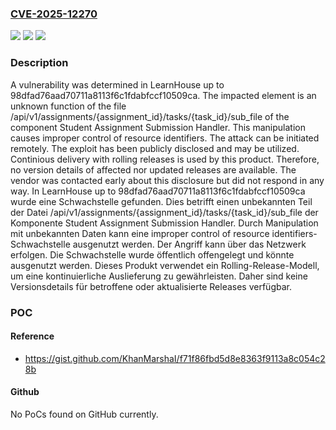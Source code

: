### [CVE-2025-12270](https://cve.mitre.org/cgi-bin/cvename.cgi?name=CVE-2025-12270)
![](https://img.shields.io/static/v1?label=Product&message=LearnHouse&color=blue)
![](https://img.shields.io/static/v1?label=Version&message=98dfad76aad70711a8113f6c1fdabfccf10509ca%20&color=brightgreen)
![](https://img.shields.io/static/v1?label=Vulnerability&message=Improper%20Control%20of%20Resource%20Identifiers&color=brightgreen)

### Description

A vulnerability was determined in LearnHouse up to 98dfad76aad70711a8113f6c1fdabfccf10509ca. The impacted element is an unknown function of the file /api/v1/assignments/{assignment_id}/tasks/{task_id}/sub_file of the component Student Assignment Submission Handler. This manipulation causes improper control of resource identifiers. The attack can be initiated remotely. The exploit has been publicly disclosed and may be utilized. Continious delivery with rolling releases is used by this product. Therefore, no version details of affected nor updated releases are available. The vendor was contacted early about this disclosure but did not respond in any way.
In LearnHouse up to 98dfad76aad70711a8113f6c1fdabfccf10509ca wurde eine Schwachstelle gefunden. Dies betrifft einen unbekannten Teil der Datei /api/v1/assignments/{assignment_id}/tasks/{task_id}/sub_file der Komponente Student Assignment Submission Handler. Durch Manipulation mit unbekannten Daten kann eine improper control of resource identifiers-Schwachstelle ausgenutzt werden. Der Angriff kann über das Netzwerk erfolgen. Die Schwachstelle wurde öffentlich offengelegt und könnte ausgenutzt werden. Dieses Produkt verwendet ein Rolling-Release-Modell, um eine kontinuierliche Auslieferung zu gewährleisten. Daher sind keine Versionsdetails für betroffene oder aktualisierte Releases verfügbar.

### POC

#### Reference
- https://gist.github.com/KhanMarshaI/f71f86fbd5d8e8363f9113a8c054c28b

#### Github
No PoCs found on GitHub currently.

